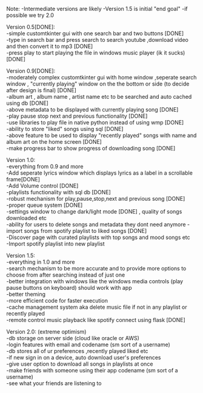 Note: 
-Intermediate versions are likely
-Version 1.5 is initial "end goal"
-if possible we try 2.0

Version 0.5[DONE]:  
-simple customtkinter gui with one search bar and two buttons [DONE]  
-type in search bar and press search to search youtube ,download video and then convert it to mp3 [DONE]  
-press play to start playing the file in windows music player (ik it sucks) [DONE]


Version 0.9[DONE]:  
-moderately complex customtkinter gui with home window ,seperate search window , "currently playing" window on the the bottom or side (to decide after design is final) [DONE]  
-album art , album name , artist name etc to be searched and auto cached using db [DONE]  
-above metadata to be displayed with currently playing song [DONE]   
-play pause stop next and previous functionality [DONE]  
-use libraries to play file in native python instead of using wmp [DONE]  
-ability to store "liked" songs using sql [DONE]  
-above feature to be used to display "recently played" songs with name and album art on the home screen [DONE]   
-make progress bar to show progress of downloading song [DONE]  

Version 1.0:  
-everything from 0.9 and more    
-Add seperate lyrics window which displays lyrics as a label in a scrollable frame[DONE]  
-Add Volume control [DONE]  
-playlists functionality with sql db [DONE]  
-robust mechanism for play,pause,stop,next and previous song [DONE]  
-proper queue system [DONE]  
-settings window to change dark/light mode [DONE] , quality of songs downloaded etc  
-ability for users to delete songs and metadata they dont need anymore
-import songs from spotify playlist to liked songs [DONE]  
-Discover page with curated playlists with top songs and mood songs etc  
-Import spotify playlist into new playlist

Version 1.5:  
-everything in 1.0 and more  
-search mechanism to be more accurate and to provide more options to choose from after searching instead of just one  
-better integration with windows like the windows media controls (play pause buttons on keyboard) should work with app  
-better theming  
-more efficient code for faster execution  
-cache management system aka delete music file if not in any playlist or recently played  
-remote control music playback like spotify connect using flask [DONE]  

Version 2.0:
(extreme optimism)  
-db storage on server side (cloud like oracle or AWS)  
-login features with email and codename (sm sort of a username)  
-db stores all of ur preferences ,recently played liked etc   
-if new sign in on a device, auto download user's preferences  
-give user option to download all songs in playlists at once  
-make friends with someone using their app codename (sm sort of a username)  
-see what your friends are listening to  
